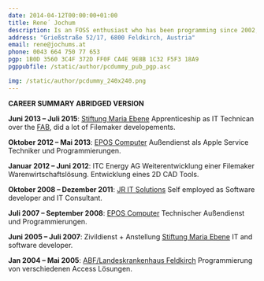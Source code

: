 ```yaml
---
date: 2014-04-12T00:00:00+01:00
title: Rene´ Jochum
description: Is an FOSS enthusiast who has been programming since 2002, currently he loves to develop in Python and Go.
address: "Grießstraße 52/17, 6800 Feldkirch, Austria"
email: rene@jochums.at
phone: 0043 664 750 77 653
pgp: 1B0D 3560 3C4F 372D FF0F CA4E 9E8B 1C32 F5F3 18A9
pgppubfile: /static/author/pcdummy_pub_pgp.asc

img: /static/author/pcdummy_240x240.png
---
```

**CAREER SUMMARY ABRIDGED VERSION**

**Juni 2013 – Juli 2015**: [Stiftung Maria Ebene](http://mariaebene.at)
Apprenticeship as IT Technican over the [FAB](http://www.fab.at), did a lot of Filemaker developements.

**Oktober 2012 – Mai 2013**: [EPOS Computer](https://www.eposcomputer.com/)
Außendienst als Apple Service Techniker und Programmierungen.

**Januar 2012 – Juni 2012**: ITC Energy AG
Weiterentwicklung einer Filemaker Warenwirtschaftslösung.
Entwicklung eines 2D CAD Tools.

**Oktober 2008 – Dezember 2011**: [JR IT Solutions](http://jrit.at)
Self employed as Software developer and IT Consultant.

**Juli 2007 – September 2008**: [EPOS Computer](https://www.eposcomputer.com/)
Technischer Außendienst und Programmierungen.

**Juni 2005 – Juli 2007**: Zivildienst + Anstellung [Stiftung Maria Ebene](http://mariaebene.at)
IT and software developer.

**Jan 2004 – Mai 2005**: [ABF/Landeskrankenhaus Feldkirch](http://www.lkhf.at/)
Programmierung von verschiedenen Access Lösungen.
